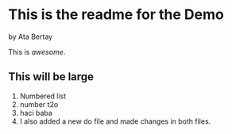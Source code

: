 This is the readme for the Demo
===============================

by Ata Bertay

This is *awesome*.

## This will be large

1. Numbered list
2. number t2o
3. haci baba
4. I also added a new do file and made changes in both files.
